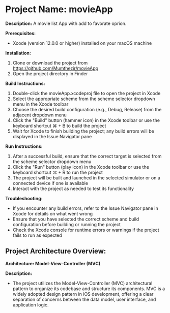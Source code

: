 # Project Name: movieApp

**Description:**
A movie list App with add to favorate oprion.

**Prerequisites:**
- Xcode (version 12.0.0 or higher) installed on your macOS machine

**Installation:**
1. Clone or download the project from https://github.com/Mumthezir/movieApp
2. Open the project directory in Finder

**Build Instructions:**
1. Double-click the movieApp.xcodeproj file to open the project in Xcode
2. Select the appropriate scheme from the scheme selector dropdown menu in the Xcode toolbar
3. Choose the desired build configuration (e.g., Debug, Release) from the adjacent dropdown menu
4. Click the "Build" button (hammer icon) in the Xcode toolbar or use the keyboard shortcut ⌘ + B to build the project
5. Wait for Xcode to finish building the project; any build errors will be displayed in the Issue Navigator pane

**Run Instructions:**
1. After a successful build, ensure that the correct target is selected from the scheme selector dropdown menu
2. Click the "Run" button (play icon) in the Xcode toolbar or use the keyboard shortcut ⌘ + R to run the project
3. The project will be built and launched in the selected simulator or on a connected device if one is available
4. Interact with the project as needed to test its functionality


**Troubleshooting:**
- If you encounter any build errors, refer to the Issue Navigator pane in Xcode for details on what went wrong
- Ensure that you have selected the correct scheme and build configuration before building or running the project
- Check the Xcode console for runtime errors or warnings if the project fails to run as expected


## Project Architecture Overview:

**Architecture: Model-View-Controller (MVC)**

**Description:**
- The project utilizes the Model-View-Controller (MVC) architectural pattern to organize its codebase and structure its components. MVC is a widely adopted design pattern in iOS development, offering a clear separation of concerns between the data model, user interface, and application logic.


